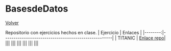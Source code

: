 # BasesdeDatos


   [Volver](https://github.com/MateoCarballo/Principal)

Repositorio con ejercicios hechos en clase. 
| Ejercicio | Enlaces                      |
|--------:|-----------------------------------------------------|
| TITANIC  | [Enlace repo](https://github.com/MateoCarballo/EjercicioTitanic)|
|||
|||
|||
|||
|||
|||
  
  
  
